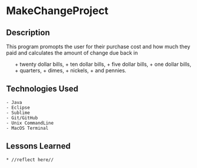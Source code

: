 # MakeChangeProject

## Description
This program promopts the user for their purchase cost and how much they paid and calculates the amount of change due back in 
<ul>
+ twenty dollar bills, 
+ ten dollar bills, 
+ five dollar bills, 
+ one dollar bills,
+ quarters,
+ dimes,
+ nickels,
+ and pennies.
</ul>

## Technologies Used
	- Java
	- Eclipse
	- Sublime
	- Git/GitHub
	- Unix CommandLine
	- MacOS Terminal

## Lessons Learned
 	* //reflect here//
